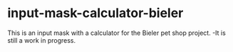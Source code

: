 # input-mask-calculator-bieler

This is an input mask with a calculator for the Bieler pet shop project.
-It is still a work in progress.
